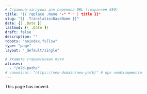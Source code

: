 ```yaml
---
# Страница-заглушка для переноса URL (сохраняем SEO)
title: "{{ replace .Name "-" " " | title }}"
slug: "{{ .TranslationBaseName }}"
date: {{ .Date }}
lastmod: {{ .Date }}
draft: false
description: ""
robots: "noindex,follow"
type: "page"
layout: "_default/single"

# Укажите старые/новые пути
aliases:
  - "/old-path/"
# canonical: "https://new-domain/new-path/" # при необходимости
---
```

This page has moved.
